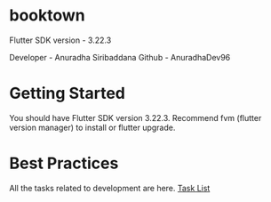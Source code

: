 # booktown

Flutter SDK version - 3.22.3

Developer - Anuradha Siribaddana
Github - AnuradhaDev96

# Getting Started

You should have Flutter SDK version 3.22.3.
Recommend fvm (flutter version manager) to install or flutter upgrade.

# Best Practices

All the tasks related to development are here.
[Task List](https://github.com/AnuradhaDev96/booktown/issues)